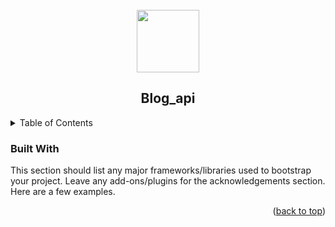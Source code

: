 <!-- PROJECT LOGO -->
<br />
<div align="center">
  <image src="https://github.com/user-attachments/assets/b3dc80ba-8804-4cbd-bc6b-dd31fbb679ba" width="100px"/>
  <h2 align="center">Blog_api</h2>
</div>

<!-- TABLE OF CONTENTS -->
<details>
  <summary>Table of Contents</summary>
  <ol>
    <li>
      <a href="#about-the-project">About The Project</a>
      <ul>
        <li><a href="#built-with">Built With</a></li>
      </ul>
    </li>
    <li>
      <a href="#getting-started">Getting Started</a>
      <ul>
        <li><a href="#prerequisites">Prerequisites</a></li>
        <li><a href="#installation">Installation</a></li>
      </ul>
    </li>
    <li><a href="#usage">Usage</a></li>
    <li><a href="#roadmap">Roadmap</a></li>
    <li><a href="#contributing">Contributing</a></li>
    <li><a href="#license">License</a></li>
    <li><a href="#contact">Contact</a></li>
    <li><a href="#acknowledgments">Acknowledgments</a></li>
  </ol>
</details>


### Built With

This section should list any major frameworks/libraries used to bootstrap your project. Leave any add-ons/plugins for the acknowledgements section. Here are a few examples.

<!-- BADGES -->
[Express.js]: https://img.shields.io/badge/Express.js-000000?style=for-the-badge&logo=express&logoColor=white
[Express-url]: https://expressjs.com/

[JWT.js]: https://img.shields.io/badge/JWT-FFB600?style=for-the-badge&logo=jsonwebtokens&logoColor=black
[JWT-url]: https://jwt.io/

[bcryptjs-badge]: https://img.shields.io/badge/bcryptjs-003A70?style=for-the-badge
[bcryptjs-url]: https://www.npmjs.com/package/bcryptjs

[Prisma-badge]: https://img.shields.io/badge/Prisma-2D3748?style=for-the-badge&logo=prisma&logoColor=white
[Prisma-url]: https://www.prisma.io/

[express-validator-badge]: https://img.shields.io/badge/express--validator-6A1B9A?style=for-the-badge
[express-validator-url]: https://express-validator.github.io/docs/

<p align="right">(<a href="#readme-top">back to top</a>)</p>

